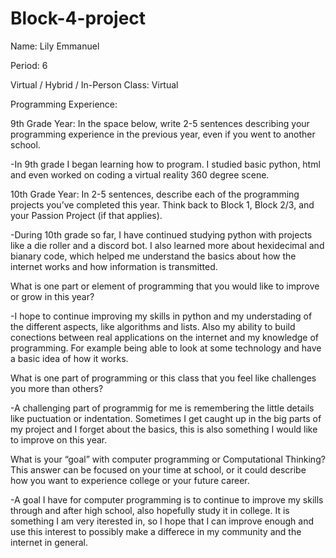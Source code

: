 # Block-4-project
Name: Lily Emmanuel


Period: 6


Virtual / Hybrid / In-Person Class: Virtual




Programming Experience:


9th Grade Year: In the space below, write 2-5 sentences describing your programming experience in the previous year, even if you went to another school.


-In 9th grade I began learning how to program. I studied basic python, html and even worked on coding a virtual reality 360 degree scene.



10th Grade Year: In 2-5 sentences, describe each of the programming projects you’ve completed this year.  Think back to Block 1, Block 2/3, and your Passion Project (if that applies).


-During 10th grade so far, I have continued studying python with projects like a die roller and a discord bot. I also learned more about hexidecimal and bianary code, which helped me understand the basics about how the internet works and how information is transmitted.



What is one part or element of programming that you would like to improve or grow in this year?

-I hope to continue improving my skills in python and my understading of the different aspects, like algorithms and lists. Also my ability to build conections between real applications on the internet and my knowledge of programming. For example being able to look at some technology and have a basic idea of how it works.


What is one part of programming or this class that you feel like challenges you more than others?

-A challenging part of programmig for me is remembering the little details like puctuation or indentation. Sometimes I get caught up in the big parts of my project and I forget about the basics, this is also something I would like to improve on this year.


What is your “goal” with computer programming or Computational Thinking?  This answer can be focused on your time at school, or it could describe how you want to experience college or your future career.

-A goal I have for computer programming is to continue to improve my skills through and after high school, also hopefully study it in college. It is something I am very iterested in, so I hope that I can improve enough and use this interest to possibly make a differece in my community and the internet in general.
